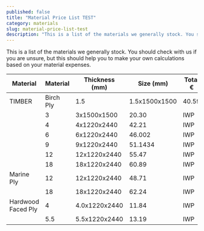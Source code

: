 ```yaml
---
published: false
title: "Material Price List TEST"
category: materials
slug: material-price-list-test
description: "This is a list of the materials we generally stock. You should check with us if you are unsure, but this should help you to make your own calculations based on your material expenses."
---
```


This is a list of the materials we generally stock. You should check with us if you are unsure, but this should help you to make your own calculations based on your material expenses.

 Material| Material             | Thickness (mm)| Size (mm)     | Total €  | Source
 --------| -----------          | ------------  | ------------- | -------- | ------
TIMBER | Birch Ply | 1.5 | 1.5x1500x1500 | 40.59 | IWP
 |  | 3 | 3x1500x1500 | 20.30 | IWP
 |  | 4 | 4x1220x2440 | 42.21 | IWP
 |  | 6 | 6x1220x2440 | 46.002 | IWP
 |  | 9 | 9x1220x2440 | 51.1434 | IWP
 |  | 12 | 12x1220x2440 | 55.47 | IWP
 |  | 18 | 18x1220x2440 | 60.89 | IWP
 | Marine Ply | 12 | 12x1220x2440 | 48.71 | IWP
 |  | 18 | 18x1220x2440 | 62.24 | IWP
 | Hardwood Faced Ply | 4 | 4.0x1220x2440 | 11.84 | IWP
 |  | 5.5 | 5.5x1220x2440 | 13.19 | IWP

<script type='text/javascript'>
  var myList = [
    { "name": "abc", "age": 50 },
    { "age": "25", "hobby": "swimming" },
    { "name": "xyz", "hobby": "programming" }
    ];

 // Builds the HTML Table out of myList.
 function buildHtmlTable(selector) {
   var columns = addAllColumnHeaders(myList, selector);

   for (var i = 0; i < myList.length; i++) {
     var row$ = $('<tr/>');
     for (var colIndex = 0; colIndex < columns.length; colIndex++) {
       var cellValue = myList[i][columns[colIndex]];
       if (cellValue == null) cellValue = "";
       row$.append($('<td/>').html(cellValue));
     }
     $(selector).append(row$);
   }
 }
</script>
